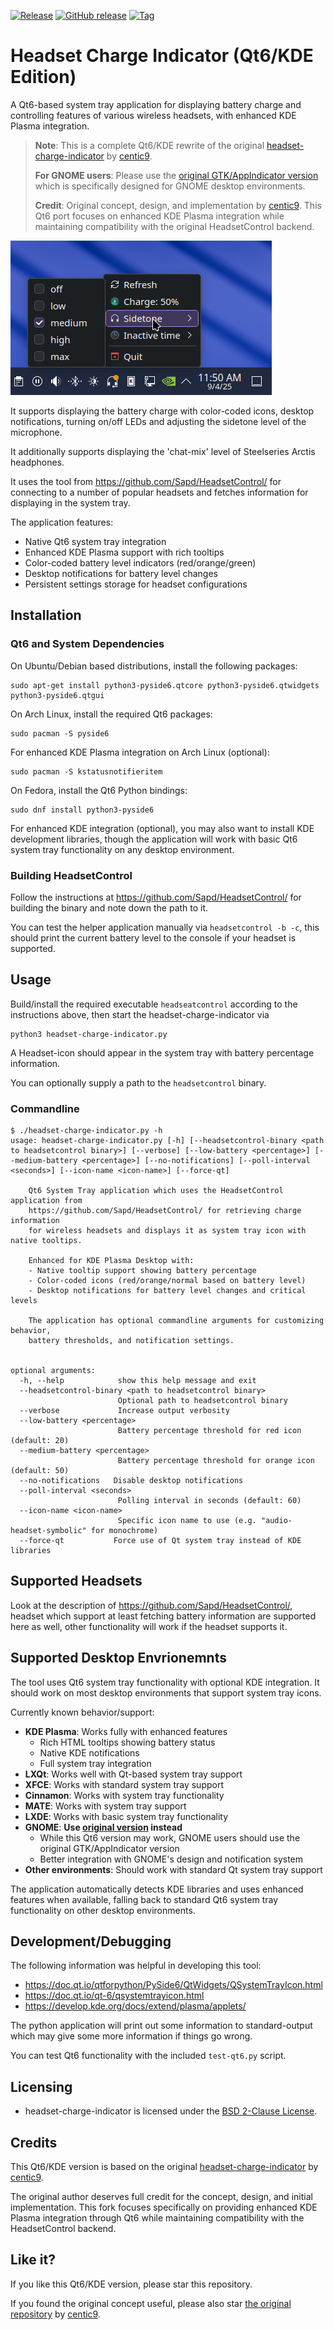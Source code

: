 [![Release](https://img.shields.io/github/release/jpsutton/headset-charge-indicator-qt.svg)](https://github.com/jpsutton/headset-charge-indicator-qt/releases)
[![GitHub release](https://img.shields.io/github/release/jpsutton/headset-charge-indicator-qt.svg?label=changelog)](https://github.com/jpsutton/headset-charge-indicator-qt/releases/latest)
[![Tag](https://img.shields.io/github/tag/jpsutton/headset-charge-indicator-qt.svg)](https://github.com/jpsutton/headset-charge-indicator-qt/tags)

# Headset Charge Indicator (Qt6/KDE Edition)

A Qt6-based system tray application for displaying battery charge and controlling features of
various wireless headsets, with enhanced KDE Plasma integration.

> **Note**: This is a complete Qt6/KDE rewrite of the original [headset-charge-indicator](https://github.com/centic9/headset-charge-indicator) by [centic9](https://github.com/centic9). 
> 
> **For GNOME users**: Please use the [original GTK/AppIndicator version](https://github.com/centic9/headset-charge-indicator) which is specifically designed for GNOME desktop environments.
> 
> **Credit**: Original concept, design, and implementation by [centic9](https://github.com/centic9). This Qt6 port focuses on enhanced KDE Plasma integration while maintaining compatibility with the original HeadsetControl backend.

![Screenshot](headset-charge-indicator.png)

It supports displaying the battery charge with color-coded icons, desktop notifications, turning on/off LEDs and adjusting the sidetone level of the microphone. 

It additionally supports displaying the 'chat-mix' level of Steelseries Arctis headphones.

It uses the tool from https://github.com/Sapd/HeadsetControl/ for connecting to a number of
popular headsets and fetches information for displaying in the system tray.

The application features:
- Native Qt6 system tray integration
- Enhanced KDE Plasma support with rich tooltips
- Color-coded battery level indicators (red/orange/green)
- Desktop notifications for battery level changes
- Persistent settings storage for headset configurations

## Installation

### Qt6 and System Dependencies

On Ubuntu/Debian based distributions, install the following packages:

    sudo apt-get install python3-pyside6.qtcore python3-pyside6.qtwidgets python3-pyside6.qtgui

On Arch Linux, install the required Qt6 packages:

    sudo pacman -S pyside6

For enhanced KDE Plasma integration on Arch Linux (optional):

    sudo pacman -S kstatusnotifieritem

On Fedora, install the Qt6 Python bindings:

    sudo dnf install python3-pyside6

For enhanced KDE integration (optional), you may also want to install KDE development libraries, though the application will work with basic Qt6 system tray functionality on any desktop environment.

### Building HeadsetControl

Follow the instructions at https://github.com/Sapd/HeadsetControl/ for building the binary and
note down the path to it.

You can test the helper application manually via `headsetcontrol -b -c`, this should print the current
battery level to the console if your headset is supported.

## Usage

Build/install the required executable `headseatcontrol` according to the instructions 
above, then start the headset-charge-indicator via 

    python3 headset-charge-indicator.py

A Headset-icon should appear in the system tray with battery percentage information.

You can optionally supply a path to the `headsetcontrol` binary.

### Commandline

```
$ ./headset-charge-indicator.py -h
usage: headset-charge-indicator.py [-h] [--headsetcontrol-binary <path to headsetcontrol binary>] [--verbose] [--low-battery <percentage>] [--medium-battery <percentage>] [--no-notifications] [--poll-interval <seconds>] [--icon-name <icon-name>] [--force-qt]

    Qt6 System Tray application which uses the HeadsetControl application from 
    https://github.com/Sapd/HeadsetControl/ for retrieving charge information
    for wireless headsets and displays it as system tray icon with native tooltips.
    
    Enhanced for KDE Plasma Desktop with:
    - Native tooltip support showing battery percentage
    - Color-coded icons (red/orange/normal based on battery level)
    - Desktop notifications for battery level changes and critical levels
    
    The application has optional commandline arguments for customizing behavior,
    battery thresholds, and notification settings.
    

optional arguments:
  -h, --help            show this help message and exit
  --headsetcontrol-binary <path to headsetcontrol binary>
                        Optional path to headsetcontrol binary
  --verbose             Increase output verbosity
  --low-battery <percentage>
                        Battery percentage threshold for red icon (default: 20)
  --medium-battery <percentage>
                        Battery percentage threshold for orange icon (default: 50)
  --no-notifications   Disable desktop notifications
  --poll-interval <seconds>
                        Polling interval in seconds (default: 60)
  --icon-name <icon-name>
                        Specific icon name to use (e.g. "audio-headset-symbolic" for monochrome)
  --force-qt           Force use of Qt system tray instead of KDE libraries
```

## Supported Headsets

Look at the description of https://github.com/Sapd/HeadsetControl/, headset which support 
at least fetching battery information are supported here as well, other functionality will work 
if the headset supports it.

## Supported Desktop Envrionemnts

The tool uses Qt6 system tray functionality with optional KDE integration. It should work 
on most desktop environments that support system tray icons.

Currently known behavior/support:

* **KDE Plasma**: Works fully with enhanced features
   * Rich HTML tooltips showing battery status
   * Native KDE notifications
   * Full system tray integration
* **LXQt**: Works well with Qt-based system tray support
* **XFCE**: Works with standard system tray support
* **Cinnamon**: Works with system tray functionality
* **MATE**: Works with system tray support
* **LXDE**: Works with basic system tray functionality
* **GNOME**: **Use [original version](https://github.com/centic9/headset-charge-indicator) instead**
   * While this Qt6 version may work, GNOME users should use the original GTK/AppIndicator version
   * Better integration with GNOME's design and notification system
* **Other environments**: Should work with standard Qt system tray support

The application automatically detects KDE libraries and uses enhanced features when available,
falling back to standard Qt6 system tray functionality on other desktop environments.

## Development/Debugging

The following information was helpful in developing this tool:
* https://doc.qt.io/qtforpython/PySide6/QtWidgets/QSystemTrayIcon.html
* https://doc.qt.io/qt-6/qsystemtrayicon.html
* https://develop.kde.org/docs/extend/plasma/applets/

The python application will print out some information to standard-output which may give some
more information if things go wrong.

You can test Qt6 functionality with the included `test-qt6.py` script.

## Licensing

* headset-charge-indicator is licensed under the [BSD 2-Clause License].

[BSD 2-Clause License]: https://opensource.org/licenses/bsd-license.php

## Credits

This Qt6/KDE version is based on the original [headset-charge-indicator](https://github.com/centic9/headset-charge-indicator) by [centic9](https://github.com/centic9). 

The original author deserves full credit for the concept, design, and initial implementation. This fork focuses specifically on providing enhanced KDE Plasma integration through Qt6 while maintaining compatibility with the HeadsetControl backend.

## Like it?

If you like this Qt6/KDE version, please star this repository.

If you found the original concept useful, please also star [the original repository](https://github.com/centic9/headset-charge-indicator) by [centic9](https://github.com/centic9).


